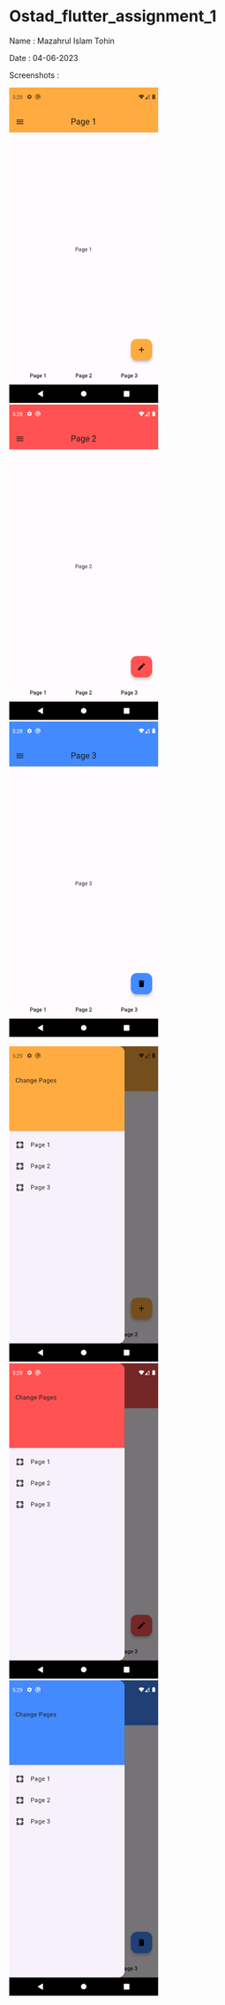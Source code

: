 # Ostad_flutter_assignment_1
Name : Mazahrul Islam Tohin

Date : 04-06-2023

Screenshots :


<img src="Screenshots/page1.png" alt="alt text" width="270" height="570"> <img src="Screenshots/page2.png" alt="alt text" width="270" height="570"> <img src="Screenshots/page3.png" alt="alt text" width="270" height="570">


<img src="Screenshots/p1d1.png" alt="alt text" width="270" height="570"> <img src="Screenshots/p2d2.png" alt="alt text" width="270" height="570"> <img src="Screenshots/p3d3.png" alt="alt text" width="270" height="570">
